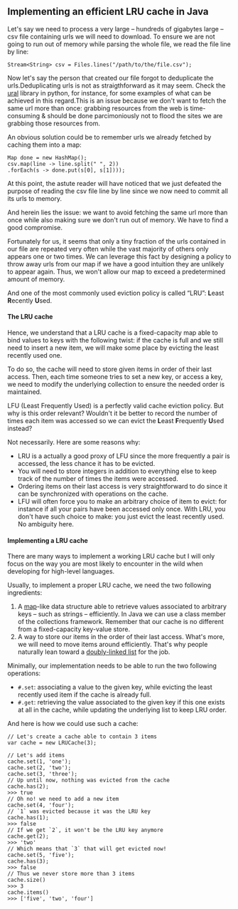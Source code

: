 Implementing an efficient LRU cache in Java
--------------------------------------------

Let's say we need to process a very large – hundreds of gigabytes large
– csv file containing urls we will need to download. To ensure we are
not going to run out of memory while parsing the whole file, we read the
file line by line:

    Stream<String> csv = Files.lines("/path/to/the/file.csv");

Now let's say the person that created our file forgot to deduplicate the
urls.Deduplicating urls is not as straigthforward as it may
seem. Check the [ural](https://github.com/medialab/ural#readme) library
in python, for instance, for some examples of what can be achieved in
this regard.This is an issue because we don't want to fetch the same url
more than once: grabbing resources from the web is time-consuming &
should be done parcimoniously not to flood the sites we are grabbing
those resources from.

An obvious solution could be to remember urls we already fetched by
caching them into a map:

    Map done = new HashMap();
    csv.map(line -> line.split(" ", 2))
    .forEach(s -> done.put(s[0], s[1])));

At this point, the astute reader will have noticed that we just defeated
the purpose of reading the csv file line by line since we now need to
commit all its urls to memory.

And herein lies the issue: we want to avoid fetching the same url more
than once while also making sure we don't run out of memory. We have to
find a good compromise.

Fortunately for us, it seems that only a tiny
fraction of the urls contained in our file are repeated very often while
the vast majority of others only appears one or two times. We can
leverage this fact by designing a policy to throw away urls from our map
if we have a good intuition they are unlikely to appear again. Thus, we
won't allow our map to exceed a predetermined amount of memory.

And one of the most commonly used eviction policy is called “LRU”:
**L**east **R**ecently **U**sed.

#### The LRU cache

Hence, we understand that a LRU cache is a fixed-capacity map able to
bind values to keys with the following twist: if the cache is full and
we still need to insert a new item, we will make some place by evicting
the least recently used one.

To do so, the cache will need to store given items in order of their
last access. Then, each time someone tries to set a new key, or access a
key, we need to modify the underlying collection to ensure the needed order is
maintained.

LFU (Least Frequently Used) is a perfectly valid cache eviction
policy. But why is this order relevant? Wouldn't it be better to record the number
of times each item was accessed so we can evict the **L**east
**F**requently **U**sed instead?

Not necessarily. Here are some reasons why:

-   LRU is a actually a good proxy of LFU since the more frequently a
    pair is accessed, the less chance it has to be evicted.
-   You will need to store integers in addition to everything else to
    keep track of the number of times the items were accessed.
-   Ordering items on their last access is very straightforward to do
    since it can be synchronized with operations on the cache.
-   LFU will often force you to make an arbitrary choice of item to
    evict: for instance if all your pairs have been accessed only once.
    With LRU, you don't have such choice to make: you just evict the
    least recently used. No ambiguity here.

#### Implementing a LRU cache

There are many ways to implement a working LRU cache but I will only
focus on the way you are most likely to encounter in the wild when
developing for high-level languages.

Usually, to implement a proper LRU cache, we need the two following
ingredients:

1.  A [map](https://en.wikipedia.org/wiki/Hash_table)-like data
    structure able to retrieve values associated to arbitrary keys –
    such as strings – efficiently. In Java we can use a class member
    of the collections framework. Remember that our cache is no 
    different from a fixed-capacity key-value store.
2.  A way to store our items in the order of their last access. What's
    more, we will need to move items around efficiently. That's why
    people naturally lean toward a [doubly-linked
    list](https://en.wikipedia.org/wiki/Doubly_linked_list) for the job.

Minimally, our implementation needs to be able to run the two following
operations:

-   `#.set`: associating a value to the given key, while
    evicting the least recently used item if the cache is already full.
-   `#.get`: retrieving the value associated to the given
    key if this one exists at all in the cache, while updating the
    underlying list to keep LRU order.

And here is how we could use such a cache:

    // Let's create a cache able to contain 3 items 
    var cache = new LRUCache(3);

    // Let's add items
    cache.set(1, 'one');
    cache.set(2, 'two');
    cache.set(3, 'three');
    // Up until now, nothing was evicted from the cache
    cache.has(2);
    >>> true
    // Oh no! we need to add a new item
    cache.set(4, 'four');
    // `1` was evicted because it was the LRU key
    cache.has(1);
    >>> false
    // If we get `2`, it won't be the LRU key anymore
    cache.get(2);
    >>> 'two'
    // Which means that `3` that will get evicted now!
    cache.set(5, 'five');
    cache.has(3);
    >>> false
    // Thus we never store more than 3 items
    cache.size()
    >>> 3
    cache.items()
    >>> ['five', 'two', 'four']

